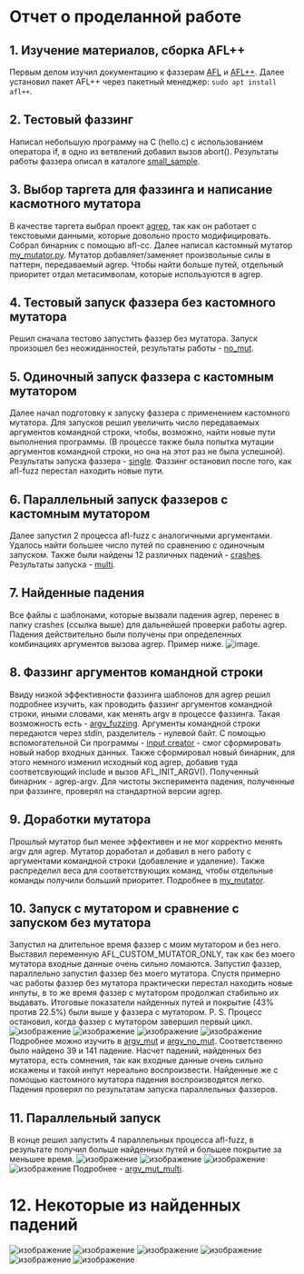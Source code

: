 # Отчет о проделанной работе
## 1. Изучение материалов, сборка AFL++
Первым делом изучил документацию к фаззерам [AFL](https://github.com/google/AFL) и [AFL++](https://github.com/AFLplusplus/AFLplusplus). Далее установил пакет AFL++ через пакетный менеджер: ```sudo apt install afl++```.
## 2. Тестовый фаззинг
Написал небольшую программу на C (hello.c) с использованием оператора if, в одно из ветвлений добавил вызов abort(). Результаты работы фаззера описал в каталоге [small_sample](https://github.com/themaestr00/fuzz_task/tree/main/small_sample).
## 3. Выбор таргета для фаззинга и написание касмотного мутатора
В качестве таргета выбрал проект [agrep](https://github.com/Wikinaut/agrep), так как он работает с текстовыми данными, которые довольно просто модифицировать. Собрал бинарник с помощью afl-cc. Далее написал кастомный мутатор [my_mutator.py](https://github.com/themaestr00/fuzz_task/tree/main/my_mutator). Мутатор добавляет/заменяет произвольные силы в паттерн, передаваемый agrep. Чтобы найти больше путей, отдельный приоритет отдал метасимволам, которые используются в agrep.
## 4. Тестовый запуск фаззера без кастомного мутатора
Решил сначала тестово запустить фаззер без мутатора. Запуск произошел без неожиданностей, результаты работы - [no_mut](https://github.com/themaestr00/fuzz_task/tree/main/no_mut).
## 5. Одиночный запуск фаззера с кастомным мутатором
Далее начал подготовку к запуску фаззера с применением кастомного мутатора. Для запусков решил увеличить число передаваемых аргументов командной строки, чтобы, возможно, найти новые пути выполнения программы. (В процессе также была попытка мутации аргументов командной строки, но она на этот раз не была успешной). Результаты запуска фаззера - [single](https://github.com/themaestr00/fuzz_task/tree/main/single). Фаззинг остановил после того, как afl-fuzz перестал находить новые пути.
## 6. Параллельный запуск фаззеров с кастомным мутатором
Далее запустил 2 процесса afl-fuzz с аналогичными аргументами. Удалось найти большее число путей по сравнению с одиночным запуском. Также были найдены 12 различных падений - [crashes](https://github.com/themaestr00/fuzz_task/tree/main/crashes). Результаты запуска - [multi](https://github.com/themaestr00/fuzz_task/tree/main/multi).
## 7. Найденные падения
Все файлы с шаблонами, которые вызвали падения agrep, перенес в папку crashes (ссылка выше) для дальнейшей проверки работы agrep. Падения действительно были получены при определенных комбинациях аргументов вызова agrep. Пример ниже. ![image](https://github.com/user-attachments/assets/6d5d97bc-f66c-4c32-9fb3-e6e1d2758805).
## 8. Фаззинг аргументов командной строки
Ввиду низкой эффективности фаззинга шаблонов для agrep решил подробнее изучить, как проводить фаззинг аргументов командной строки, иными словами, как менять argv в процессе фаззинга. Такая возможность есть - [argv_fuzzing](https://github.com/AFLplusplus/AFLplusplus/tree/stable/utils/argv_fuzzing). Аргументы командной строки передаются через stdin, разделитель - нулевой байт. С помощью вспомогательной Си программы - [input creator](https://github.com/themaestr00/fuzz_task/tree/main/input_creator) - смог сформировать новый набор входных данных. Также сформировал новый бинарник, для этого немного изменил исходный код agrep, добавив туда соответсвующий include и вызов AFL_INIT_ARGV(). Полученный бинарник - agrep-argv. Для чистоты эксперимента падения, полученные при фаззинге, проверял на стандартной версии agrep.
## 9. Доработки мутатора
Прошлый мутатор был менее эффективен и не мог корректно менять argv для agrep. Мутатор доработал и добавил в него работу с аргументами командной строки (добавление и удаление). Также распределил веса для соответствующих команд, чтобы отдельные команды получили больший приоритет. Подробнее в [my_mutator](https://github.com/themaestr00/fuzz_task/tree/main/my_mutator).
## 10. Запуск с мутатором и сравнение с запуском без мутатора
Запустил на длительное время фаззер с моим мутатором и без него. Выставил переменную AFL_CUSTOM_MUTATOR_ONLY, так как без моего мутатора входные данные очень сильно ломаются. Запустил фаззер, параллельно запустил фаззер без моего мутатора. Спустя примерно час работы фаззер без мутатора практически перестал находить новые инпуты, в то же время фаззер с мутатором продолжал стабильно их выдавать. Итоговые показатели найденных путей и покрытие (43% против 22.5%) были выше у фаззера с мутатором. P. S. Процесс остановил, когда фаззер с мутатором завершил первый цикл.
![изображение](https://github.com/user-attachments/assets/32867ea4-4003-44ba-90db-17bd2e5cac6b)
![изображение](https://github.com/user-attachments/assets/6cad2951-6ea0-40a6-a875-a96d7f283140)
![изображение](https://github.com/user-attachments/assets/cefe5237-3ec1-44aa-8532-bd1ecca7a06f)
![изображение](https://github.com/user-attachments/assets/f9e8b080-95d1-44dc-a2e0-3bf5ddcf1ae4)
Подробнее можно изучить в [argv_mut](https://github.com/themaestr00/fuzz_task/tree/main/argv_mut) и [argv_no_mut](https://github.com/themaestr00/fuzz_task/tree/main/argv_no_mut).
Соответственно было найдено 39 и 141 падение. Насчет падений, найденных без мутатора, есть сомнения, так как входные данные очень сильно искажены и такой инпут нереально воспроизвести. Найденные же с помощью кастомного мутатора падения воспроизводятся легко. Падения проверял по результатам запуска параллельных фаззеров.
## 11. Параллельный запуск
В конце решил запустить 4 параллельных процесса afl-fuzz, в результате получил больше найденных путей и большее покрытие за меньшее время.
![изображение](https://github.com/user-attachments/assets/f3c88682-950d-48a0-b4fb-b72042e94b10)
![изображение](https://github.com/user-attachments/assets/3b55dffc-94ab-4c0b-b718-237e3f87ade9)
![изображение](https://github.com/user-attachments/assets/ff9e74a6-a686-4789-bce4-5284af281954)
![изображение](https://github.com/user-attachments/assets/56cfbc75-d1b6-475d-b4b6-d25685e4ba04)
Подробнее - [argv_mut_multi](https://github.com/themaestr00/fuzz_task/tree/main/argv_mut_multi).
# 12. Некоторые из найденных падений
![изображение](https://github.com/user-attachments/assets/07dd168c-d241-435d-9c0a-bbe8a4147274)
![изображение](https://github.com/user-attachments/assets/d6d02c55-c17f-4bb1-8def-10db0d9d76ab)
![изображение](https://github.com/user-attachments/assets/4243fac6-4b29-4245-bab9-ca4b9fff0a04)
![изображение](https://github.com/user-attachments/assets/7ffc3308-b74b-4d58-a9a7-4eaac447b303)
![изображение](https://github.com/user-attachments/assets/9cad795c-6aa6-418c-aea5-aa84405f228c)
![изображение](https://github.com/user-attachments/assets/2777ba5d-a646-4ec1-8880-3aa9b7ff6b37)

